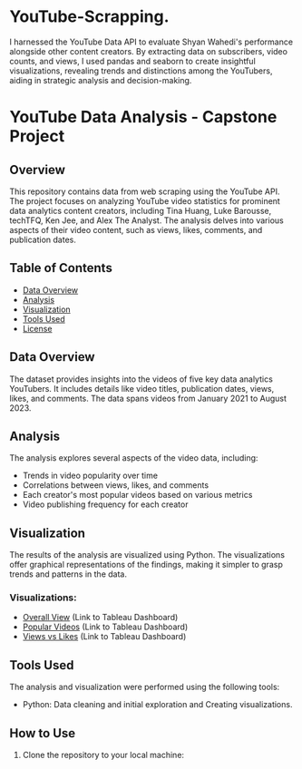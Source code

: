 # YouTube-Scrapping.
 I harnessed the YouTube Data API to evaluate Shyan Wahedi's performance alongside other content creators. By extracting data on subscribers, video counts, and views, I used pandas and seaborn to create insightful visualizations, revealing trends and distinctions among the YouTubers, aiding in strategic analysis and decision-making.
 # YouTube Data Analysis - Capstone Project

## Overview

This repository contains data from web scraping using the YouTube API. The project focuses on analyzing YouTube video statistics for prominent data analytics content creators, including Tina Huang, Luke Barousse, techTFQ, Ken Jee, and Alex The Analyst. The analysis delves into various aspects of their video content, such as views, likes, comments, and publication dates.

## Table of Contents

- [Data Overview](#data-overview)
- [Analysis](#analysis)
- [Visualization](#visualization)
- [Tools Used](#tools-used)
- [License](#license)

## Data Overview

The dataset provides insights into the videos of five key data analytics YouTubers. It includes details like video titles, publication dates, views, likes, and comments. The data spans videos from January 2021 to August 2023.

## Analysis

The analysis explores several aspects of the video data, including:

- Trends in video popularity over time
- Correlations between views, likes, and comments
- Each creator's most popular videos based on various metrics
- Video publishing frequency for each creator

## Visualization

The results of the analysis are visualized using Python. The visualizations offer graphical representations of the findings, making it simpler to grasp trends and patterns in the data.

### Visualizations:

- [Overall View](#) (Link to Tableau Dashboard)
- [Popular Videos](#) (Link to Tableau Dashboard)
- [Views vs Likes](#) (Link to Tableau Dashboard)

## Tools Used

The analysis and visualization were performed using the following tools:

- Python: Data cleaning and initial exploration and Creating visualizations.

## How to Use

1. Clone the repository to your local machine:


